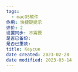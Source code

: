 ```yaml
---
tags:
  - macOS软件
作用: 快捷键提示
评价: 2
设置同步: 不需要
是否已备份:
是否已重装:
title: Keycue
date created: 2023-02-28
date modified: 2023-03-14
---
```

